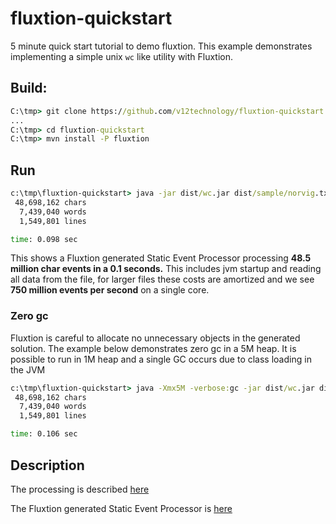 # fluxtion-quickstart
5 minute quick start tutorial to demo fluxtion. This example demonstrates implementing a simple unix `wc` like utility with Fluxtion.

## Build:
```bat
C:\tmp> git clone https://github.com/v12technology/fluxtion-quickstart
...
C:\tmp> cd fluxtion-quickstart
C:\tmp> mvn install -P fluxtion
```

## Run
```bat
c:\tmp\fluxtion-quickstart> java -jar dist/wc.jar dist/sample/norvig.txt
 48,698,162 chars
  7,439,040 words
  1,549,801 lines

time: 0.098 sec
```
This shows a Fluxtion generated Static Event Processor processing **48.5 million char events in a 0.1 seconds.** This includes jvm startup and reading all data from the file, for larger files these costs are amortized and we see **750 million events per second** on a single core.

### Zero gc
Fluxtion is careful to allocate no unnecessary objects in the generated solution. The example below demonstrates zero gc in a 5M heap. It is possible to run in 1M heap and a single GC occurs due to class loading in the JVM 
```bat
c:\tmp\fluxtion-quickstart> java -Xmx5M -verbose:gc -jar dist/wc.jar dist/sample/norvig.txt
 48,698,162 chars
  7,439,040 words
  1,549,801 lines

time: 0.106 sec
```

## Description

The processing is described [here](https://github.com/v12technology/fluxtion-quickstart/blob/master/src/main/java/com/fluxtion/sample/wordcount/WordCounter.java)

The Fluxtion generated Static Event Processor is [here](https://github.com/v12technology/fluxtion-quickstart/blob/master/src/main/java/com/fluxtion/sample/wordcount/generated/WcProcessor.java) 
